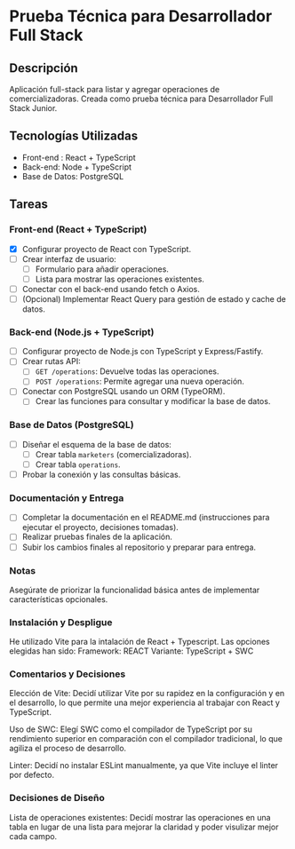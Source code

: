 # Prueba Técnica para Desarrollador Full Stack #

## Descripción
Aplicación full-stack para listar y agregar operaciones de comercializadoras. Creada como prueba técnica para Desarrollador Full Stack Junior.

## Tecnologías Utilizadas
- Front-end : React + TypeScript
- Back-end: Node + TypeScript
- Base de Datos: PostgreSQL

## Tareas  

### Front-end (React + TypeScript)
- [x] Configurar proyecto de React con TypeScript.
- [ ] Crear interfaz de usuario:
   - [ ] Formulario para añadir operaciones.
   - [ ] Lista para mostrar las operaciones existentes.
- [ ] Conectar con el back-end usando fetch o Axios.
- [ ] (Opcional) Implementar React Query para gestión de estado y cache de datos.

### Back-end (Node.js + TypeScript)
- [ ] Configurar proyecto de Node.js con TypeScript y Express/Fastify.
- [ ] Crear rutas API:
   - [ ] `GET /operations`: Devuelve todas las operaciones.
   - [ ] `POST /operations`: Permite agregar una nueva operación.
- [ ] Conectar con PostgreSQL usando un ORM (TypeORM).
   - [ ] Crear las funciones para consultar y modificar la base de datos.

### Base de Datos (PostgreSQL)
- [ ] Diseñar el esquema de la base de datos:
   - [ ] Crear tabla `marketers` (comercializadoras).
   - [ ] Crear tabla `operations`.
- [ ] Probar la conexión y las consultas básicas.

### Documentación y Entrega
- [ ] Completar la documentación en el README.md (instrucciones para ejecutar el proyecto, decisiones tomadas).
- [ ] Realizar pruebas finales de la aplicación.
- [ ] Subir los cambios finales al repositorio y preparar para entrega.

### Notas 
Asegúrate de priorizar la funcionalidad básica antes de implementar características opcionales.

### Instalación y Despligue
   He utilizado Vite para la intalación de React + Typescript. Las opciones elegidas han sido:
   Framework: REACT 
   Variante: TypeScript + SWC

### Comentarios y Decisiones 
   Elección de Vite: Decidí utilizar Vite por su rapidez en la configuración y en el desarrollo, lo que permite una mejor experiencia al trabajar con React y TypeScript.

   Uso de SWC: Elegí SWC como el compilador de TypeScript por su rendimiento superior en comparación con el compilador tradicional, lo que agiliza el proceso de desarrollo.

   Linter: Decidí no instalar ESLint manualmente, ya que Vite incluye el linter por defecto.
   
### Decisiones de Diseño
   Lista de operaciones existentes: Decidí mostrar las operaciones en una tabla en lugar de una lista para mejorar la claridad y poder visulizar mejor cada campo. 